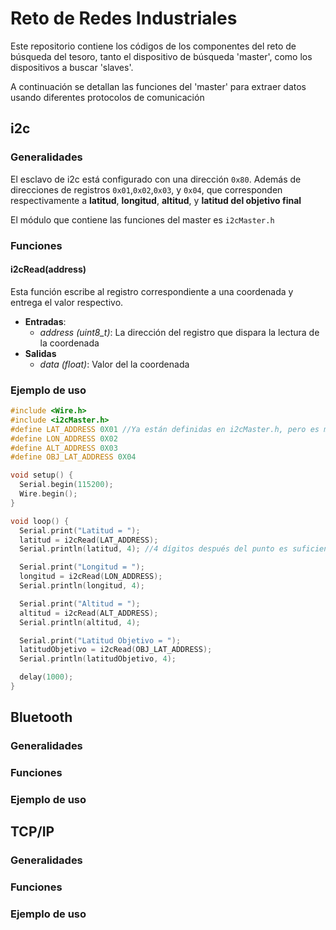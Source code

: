 # Reto de Redes Industriales
Este repositorio contiene los códigos de los componentes del reto de búsqueda del tesoro, tanto el dispositivo de búsqueda 'master', como los dispositivos a buscar 'slaves'.

A continuación se detallan las funciones del 'master' para extraer datos usando diferentes protocolos de comunicación
## i2c
### Generalidades
El esclavo de i2c está configurado con una dirección `0x80`. Además de direcciones de registros `0x01`,`0x02`,`0x03`, y `0x04`, que corresponden respectivamente a **latitud**, **longitud**, **altitud**, y **latitud del objetivo final**

El módulo que contiene las funciones del master es `i2cMaster.h`
### Funciones
#### i2cRead(address)
Esta función escribe al registro correspondiente a una coordenada y entrega el valor respectivo.
- **Entradas**:
  - *address (uint8_t)*: La dirección del registro que dispara la lectura de la coordenada
- **Salidas**
  - *data (float)*: Valor del la coordenada
### Ejemplo de uso
```ino
#include <Wire.h>
#include <i2cMaster.h>
#define LAT_ADDRESS 0X01 //Ya están definidas en i2cMaster.h, pero es mejor dejarlas por claridad
#define LON_ADDRESS 0X02
#define ALT_ADDRESS 0X03
#define OBJ_LAT_ADDRESS 0X04

void setup() {
  Serial.begin(115200);
  Wire.begin();
}

void loop() {
  Serial.print("Latitud = ");
  latitud = i2cRead(LAT_ADDRESS);
  Serial.println(latitud, 4); //4 dígitos después del punto es suficiente presición para la tarea. Ver https://xkcd.com/2170/

  Serial.print("Longitud = ");
  longitud = i2cRead(LON_ADDRESS);
  Serial.println(longitud, 4);

  Serial.print("Altitud = ");
  altitud = i2cRead(ALT_ADDRESS);
  Serial.println(altitud, 4);

  Serial.print("Latitud Objetivo = ");
  latitudObjetivo = i2cRead(OBJ_LAT_ADDRESS);
  Serial.println(latitudObjetivo, 4);

  delay(1000);
}
```
## Bluetooth
### Generalidades
### Funciones
### Ejemplo de uso

## TCP/IP
### Generalidades
### Funciones
### Ejemplo de uso
